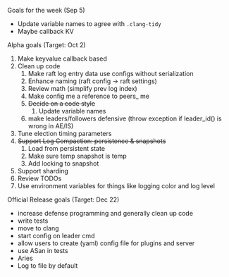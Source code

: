 Goals for the week (Sep 5)

* Update variable names to agree with `.clang-tidy`
* Maybe callback KV

Alpha goals (Target: Oct 2)

1. Make keyvalue callback based
2. Clean up code
   1. Make raft log entry data use configs without serialization
   2. Enhance naming (raft config -> raft settings)
   3. Review math (simplify prev log index)
   4. Make config me a reference to peers_ me
   5. ~~Decide on a code style~~
      1. Update variable names
   6. make leaders/followers defensive (throw exception if leader_id() is wrong in AE/IS)
3. Tune election timing parameters
4. ~~Support Log Compaction: persistence & snapshots~~
   1. Load from persistent state
   2. Make sure temp snapshot is temp
   3. Add locking to snapshot
5. Support sharding
6. Review TODOs
7. Use environment variables for things like logging color and log level

Official Release goals (Target: Dec 22)

* increase defense programming and generally clean up code
* write tests
* move to clang
* start config on leader cmd
* allow users to create (yaml) config file for plugins and server
* use ASan in tests
* Aries
* Log to file by default